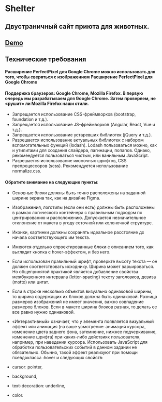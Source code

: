 # Shelter

## Двустраничный сайт приюта для животных.

## [Demo](https://rtinit.github.io/rss-task-shelter/pages/main/)

## Технические требования

#### Расширение PerfectPixel для Google Chrome можно использовать для того, чтобы сверяться с изображением Расширение PerfectPixel для Google Chrome

#### Поддержка браузеров: Google Chrome, Mozilla Firefox. В первую очередь мы разрабатываем для Google Chrome. Затем проверяем, не «рушит» ли Mozilla Firefox наши стили.

- Запрещается использование CSS-фреймворков (bootstrap, foundation и т.д.).
- Запрещается использование JS-фреймворков (Angular, React, Vue и т.д.).
- Запрещается использование устаревших библиотек (jQuery и т.д.).
- Разрешается использование актуальных библиотек с набором вспомогательных функций (lodash). Lodash пользоваться можно, как и утилитами для создания слайдера, пагинации, попапов. Однако, рекомендуется пользоваться чистым, или ванильным JavaScript.
- Разрешается использование иконочных шрифтов, CSS препроцессоров (scss).
  Рекомендуется использование normalize.css.

#### Обратите внимание на следующие пункты:

- Основные блоки должны быть точно расположены на заданной ширине экрана так, как на дизайне Figma.
- Изображения, логотипы (если они есть) должны быть расположены в рамках логического контейнера с правильным подходом по центрированию и расположению. Допускается незначительное отклонение от макета в угоду сеточной или колоночной структуре.
- Иконки, картинки должны сохранять идеальное расстояние до начала соответствующего им текста.
- Имеются отдельно спроектированные блоки с описанием того, как выглядит кнопка с hover-эффектом, и без него.
- Если использован правильный шрифт, проверьте высоту текста — он должен соответствовать исходнику. Ширина может варьироваться. Но общепринятой практикой является добавление свойства межбуквенного интервала (letter-spacing) тексту заголовков, девиза (motto) или цитат.
- Если в строке несколько объектов визуально одинаковой ширины, то ширина содержащих их блоков должна быть одинаковой. Разница размеров изображений не имеет значения, важно совпадение размеров блоков. Если в макете ширина блоков разная, то делать ее все равно нужно одинаковой.
- «Интерактивный» означает, что у элемента появляется визуальный эффект или анимация (на ваше усмотрение: анимация курсора, изменение цвета заднего фона, затемнение, нижнее подчеркивание, изменение шрифта) при каких-либо действиях пользователя, например, при наведении курсора. Использовать JavaScript для обработки пользовательских событий в данном задании не обязательно. Обычно, такой эффект реализуют при помощи псевдокласса :hover и следующих свойств:

- cursor: pointer,
- background,
- text-decoration: underline,
- color.
